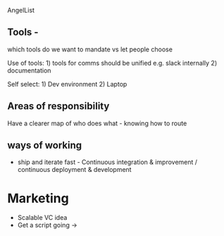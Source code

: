 AngelList

## Tools - 
which tools do we want to mandate vs let people choose

Use of tools:
	1) tools for comms should be unified e.g. slack internally
	2) documentation

Self select:
	1) Dev environment
	2) Laptop


## Areas of responsibility

Have a clearer map of who does what - knowing how to route



## ways of working
* ship and iterate fast - Continuous integration & improvement / continuous deployment & development


# Marketing
* Scalable VC idea
* Get a script going -> 